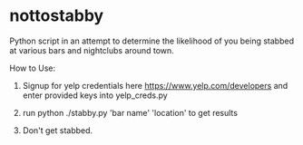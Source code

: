 # nottostabby
Python script in an attempt to determine the likelihood of you being stabbed at various bars and nightclubs around town.

How to Use:

1. Signup for yelp credentials here https://www.yelp.com/developers and enter provided keys into yelp_creds.py

2. run python ./stabby.py 'bar name' 'location' to get results

3. Don't get stabbed.